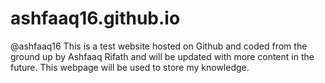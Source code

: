 # ashfaaq16.github.io
@ashfaaq16
This is a test website hosted on Github and coded from the ground up by Ashfaaq Rifath and will be updated with more content in the future.
This webpage will be used to store my knowledge.
